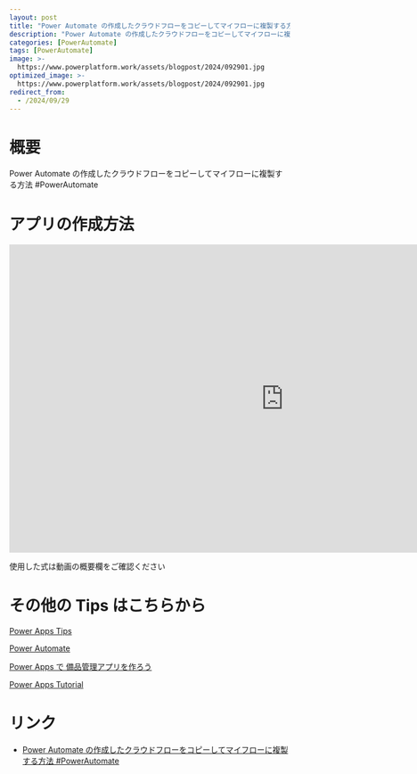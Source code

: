 ```yaml
---
layout: post
title: "Power Automate の作成したクラウドフローをコピーしてマイフローに複製する方法 #PowerAutomate"
description: "Power Automate の作成したクラウドフローをコピーしてマイフローに複製する方法 #PowerAutomateを動画で分かりやすく解説"
categories: [PowerAutomate]
tags: [PowerAutomate]
image: >-
  https://www.powerplatform.work/assets/blogpost/2024/092901.jpg
optimized_image: >-
  https://www.powerplatform.work/assets/blogpost/2024/092901.jpg
redirect_from:
  - /2024/09/29
---
```



#  概要

Power Automate の作成したクラウドフローをコピーしてマイフローに複製する方法 #PowerAutomate


# アプリの作成方法

<iframe width="983" height="553" src="https://www.youtube.com/embed/f5NJe_MMpeE" title="YouTube video player" frameborder="0" allow="accelerometer; autoplay; clipboard-write; encrypted-media; gyroscope; picture-in-picture" allowfullscreen></iframe>


使用した式は動画の概要欄をご確認ください


# その他の Tips はこちらから

[Power Apps Tips](https://www.youtube.com/watch?v=VrAQf3JQ7yM&list=PLVhFi1fb3DqakSLVMn22DDcySXh9jtzi- )


[Power Automate](https://www.youtube.com/watch?v=-YnJYT0ASEM&list=PLVhFi1fb3Dqbzic6GieqnLFgD3aTj-eHA)


[Power Apps で 備品管理アプリを作ろう](https://www.youtube.com/playlist?list=PLVhFi1fb3DqZM3HKb8Hea6XEL96990Fyn)


[Power Apps Tutorial](https://www.youtube.com/playlist?list=PLVhFi1fb3DqalxpL974VvAJvV4iWoSbe_)


# リンク


- [Power Automate の作成したクラウドフローをコピーしてマイフローに複製する方法 #PowerAutomate](https://www.youtube.com/watch?v=f5NJe_MMpeE)

